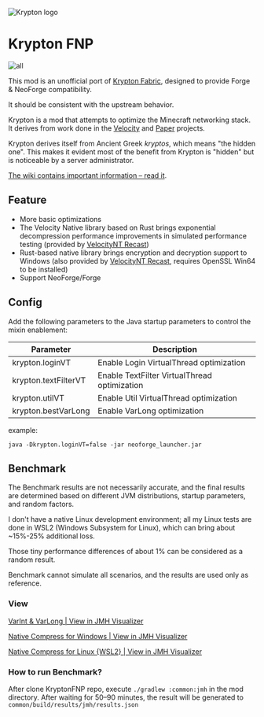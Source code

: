 ![Krypton logo](https://user-images.githubusercontent.com/16436212/102424564-692de280-3fd9-11eb-98a2-ac125cb8e507.png)

# Krypton FNP

![all](https://img.shields.io/badge/environment-any-4caf50?style=flat-square)

This mod is an unofficial port of [Krypton Fabric](https://modrinth.com/mod/krypton), designed to provide Forge &
NeoForge compatibility.

It should be consistent with the upstream behavior.

Krypton is a mod that attempts to optimize the Minecraft networking stack. It derives from work
done in the [Velocity](https://velocitypowered.com/) and [Paper](https://papermc.io) projects.

Krypton derives itself from Ancient Greek _kryptos_, which means "the hidden one". This makes
it evident most of the benefit from Krypton is "hidden" but is noticeable by a server administrator.

[The wiki contains important information &ndash; read it](https://github.com/astei/krypton/wiki).

## Feature

- More basic optimizations
- The Velocity Native library based on Rust brings exponential decompression performance improvements in simulated
  performance testing (provided by [VelocityNT Recast](https://github.com/404Setup/VelocityNT-Recast))
- Rust-based native library brings encryption and decryption support to Windows (also provided
  by [VelocityNT Recast](https://github.com/404Setup/VelocityNT-Recast), requires OpenSSL Win64 to be installed)
- Support NeoForge/Forge

## Config

Add the following parameters to the Java startup parameters to control the mixin enablement:

| Parameter            | Description                                  |
|----------------------|----------------------------------------------|
| krypton.loginVT      | Enable Login VirtualThread optimization      |
| krypton.textFilterVT | Enable TextFilter VirtualThread optimization |
| krypton.utilVT       | Enable Util VirtualThread optimization       |
| krypton.bestVarLong  | Enable VarLong optimization                  |

example:

```shell
java -Dkrypton.loginVT=false -jar neoforge_launcher.jar
```

## Benchmark

The Benchmark results are not necessarily accurate,
and the final results are determined based on different JVM distributions, startup parameters, and random factors.

I don't have a native Linux development environment;
all my Linux tests are done in WSL2 (Windows Subsystem for Linux), which can bring about ~15%-25% additional loss.

Those tiny performance differences of about 1% can be considered as a random result.

Benchmark cannot simulate all scenarios, and the results are used only as reference.

### View

[VarInt & VarLong | View in JMH Visualizer](https://jmh.morethan.io/?source=https://raw.githubusercontent.com/404Setup/KryptonFNP/refs/heads/master/results/results.json)

[Native Compress for Windows | View in JMH Visualizer](https://jmh.morethan.io/?source=https://raw.githubusercontent.com/404Setup/KryptonFNP/refs/heads/master/results/native_compress_windows.json)

[Native Compress for Linux {WSL2} | View in JMH Visualizer](https://jmh.morethan.io/?source=https://raw.githubusercontent.com/404Setup/KryptonFNP/refs/heads/master/results/native_compress_linux.json)

### How to run Benchmark?

After clone KryptonFNP repo, execute `./gradlew :common:jmh` in the mod directory.
After waiting for 50–90 minutes, the result will be generated to `common/build/results/jmh/results.json`
